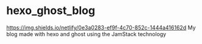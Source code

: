 # hexo_ghost_blog
https://img.shields.io/netlify/0e3a0283-ef9f-4c70-852c-1444a416162d
My blog made with hexo and ghost using the JamStack technology

